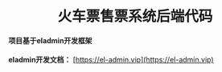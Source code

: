 <h1 style="text-align: center">火车票售票系统后端代码</h1>
<div style="text-align: center">
</div>

#### 项目基于eladmin开发框架

**eladmin开发文档：**  [https://el-admin.vip](https://el-admin.vip)
